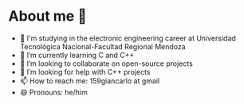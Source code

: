 # About me 👋

- 📖 I'm studying in the electronic engineering career at Universidad Tecnológica Nacional-Facultad Regional Mendoza
- 🌱 I’m currently learning C and C++
- 👯 I’m looking to collaborate on open-source projects
- 🤔 I’m looking for help with C++ projects
- 📫 How to reach me: 159giancarlo at gmail
- 😄 Pronouns: he/him


